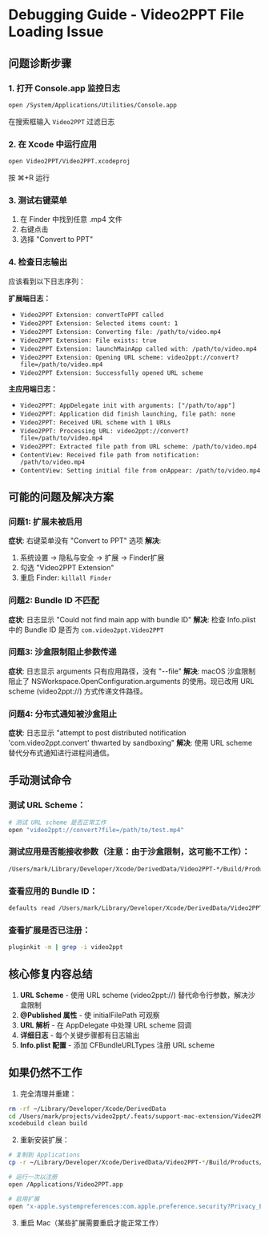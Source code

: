 # Debugging Guide - Video2PPT File Loading Issue

## 问题诊断步骤

### 1. 打开 Console.app 监控日志
```bash
open /System/Applications/Utilities/Console.app
```
在搜索框输入 `Video2PPT` 过滤日志

### 2. 在 Xcode 中运行应用
```bash
open Video2PPT/Video2PPT.xcodeproj
```
按 ⌘+R 运行

### 3. 测试右键菜单
1. 在 Finder 中找到任意 .mp4 文件
2. 右键点击
3. 选择 "Convert to PPT"

### 4. 检查日志输出

应该看到以下日志序列：

**扩展端日志：**
- `Video2PPT Extension: convertToPPT called`
- `Video2PPT Extension: Selected items count: 1`
- `Video2PPT Extension: Converting file: /path/to/video.mp4`
- `Video2PPT Extension: File exists: true`
- `Video2PPT Extension: launchMainApp called with: /path/to/video.mp4`
- `Video2PPT Extension: Opening URL scheme: video2ppt://convert?file=/path/to/video.mp4`
- `Video2PPT Extension: Successfully opened URL scheme`

**主应用端日志：**
- `Video2PPT: AppDelegate init with arguments: ["/path/to/app"]`
- `Video2PPT: Application did finish launching, file path: none`
- `Video2PPT: Received URL scheme with 1 URLs`
- `Video2PPT: Processing URL: video2ppt://convert?file=/path/to/video.mp4`
- `Video2PPT: Extracted file path from URL scheme: /path/to/video.mp4`
- `ContentView: Received file path from notification: /path/to/video.mp4`
- `ContentView: Setting initial file from onAppear: /path/to/video.mp4`

## 可能的问题及解决方案

### 问题1: 扩展未被启用
**症状**: 右键菜单没有 "Convert to PPT" 选项
**解决**:
1. 系统设置 → 隐私与安全 → 扩展 → Finder扩展
2. 勾选 "Video2PPT Extension"
3. 重启 Finder: `killall Finder`

### 问题2: Bundle ID 不匹配
**症状**: 日志显示 "Could not find main app with bundle ID"
**解决**:
检查 Info.plist 中的 Bundle ID 是否为 `com.video2ppt.Video2PPT`

### 问题3: 沙盒限制阻止参数传递
**症状**: 日志显示 arguments 只有应用路径，没有 "--file"
**解决**:
macOS 沙盒限制阻止了 NSWorkspace.OpenConfiguration.arguments 的使用。现已改用 URL scheme (video2ppt://) 方式传递文件路径。

### 问题4: 分布式通知被沙盒阻止
**症状**: 日志显示 "attempt to post distributed notification 'com.video2ppt.convert' thwarted by sandboxing"
**解决**:
使用 URL scheme 替代分布式通知进行进程间通信。

## 手动测试命令

### 测试 URL Scheme：
```bash
# 测试 URL scheme 是否正常工作
open "video2ppt://convert?file=/path/to/test.mp4"
```

### 测试应用是否能接收参数（注意：由于沙盒限制，这可能不工作）：
```bash
/Users/mark/Library/Developer/Xcode/DerivedData/Video2PPT-*/Build/Products/Debug/Video2PPT.app/Contents/MacOS/Video2PPT --file /path/to/test.mp4
```

### 查看应用的 Bundle ID：
```bash
defaults read /Users/mark/Library/Developer/Xcode/DerivedData/Video2PPT-*/Build/Products/Debug/Video2PPT.app/Contents/Info.plist CFBundleIdentifier
```

### 查看扩展是否已注册：
```bash
pluginkit -m | grep -i video2ppt
```

## 核心修复内容总结

1. **URL Scheme** - 使用 URL scheme (video2ppt://) 替代命令行参数，解决沙盒限制
2. **@Published 属性** - 使 initialFilePath 可观察
3. **URL 解析** - 在 AppDelegate 中处理 URL scheme 回调
4. **详细日志** - 每个关键步骤都有日志输出
5. **Info.plist 配置** - 添加 CFBundleURLTypes 注册 URL scheme

## 如果仍然不工作

1. 完全清理并重建：
```bash
rm -rf ~/Library/Developer/Xcode/DerivedData
cd /Users/mark/projects/video2ppt/.feats/support-mac-extension/Video2PPT
xcodebuild clean build
```

2. 重新安装扩展：
```bash
# 复制到 Applications
cp -r ~/Library/Developer/Xcode/DerivedData/Video2PPT-*/Build/Products/Debug/Video2PPT.app /Applications/

# 运行一次以注册
open /Applications/Video2PPT.app

# 启用扩展
open "x-apple.systempreferences:com.apple.preference.security?Privacy_Extensions"
```

3. 重启 Mac（某些扩展需要重启才能正常工作）